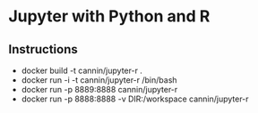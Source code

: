 # Jupyter with Python and R
## Instructions
* docker build -t cannin/jupyter-r .
* docker run -i -t cannin/jupyter-r /bin/bash
* docker run -p 8889:8888 cannin/jupyter-r
* docker run -p 8888:8888 -v DIR:/workspace cannin/jupyter-r